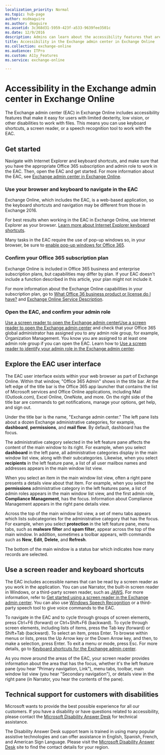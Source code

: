 ```yaml
---
localization_priority: Normal
ms.topic: hub-page
author: msdmaguire
ms.author: dmaguire
ms.assetid: 3c368d31-5959-423f-a533-9639fee3501c
ms.date: 12/9/2016
description: Admins can learn about the accessibility features that are available in the Exchange admin center (EAC) in Exchange Online.
title: Accessibility in the Exchange admin center in Exchange Online
ms.collection: exchange-online
ms.audience: ITPro
ms.custom: A11y_Features
ms.service: exchange-online

---
```


# Accessibility in the Exchange admin center in Exchange Online

The Exchange admin center (EAC) in Exchange Online includes accessibility features that make it easy for users with limited dexterity, low vision, or other disabilities to work with files. This means you can use keyboard shortcuts, a screen reader, or a speech recognition tool to work with the EAC.

## Get started

Navigate with Internet Explorer and keyboard shortcuts, and make sure that you have the appropriate Office 365 subscription and admin role to work in the EAC. Then, open the EAC and get started. For more information about the EAC, see [Exchange admin center in Exchange Online](../exchange-admin-center.md).

### Use your browser and keyboard to navigate in the EAC

Exchange Online, which includes the EAC, is a web-based application, so the keyboard shortcuts and navigation may be different from those in Exchange 2016.

For best results when working in the EAC in Exchange Online, use Internet Explorer as your browser. [Learn more about Internet Explorer keyboard shortcuts](https://go.microsoft.com/fwlink/p/?LinkID=786972).

Many tasks in the EAC require the use of pop-up windows so, in your browser, be sure to [enable pop-up windows for Office 365](https://go.microsoft.com/fwlink/p/?LinkID=798796).

### Confirm your Office 365 subscription plan

Exchange Online is included in Office 365 business and enterprise subscription plans, but capabilities may differ by plan. If your EAC doesn't include a function described in this article, your plan might not include it.

For more information about the Exchange Online capabilities in your subscription plan, go to [What Office 36 business product or license do I have?](https://go.microsoft.com/fwlink/p/?LinkID=797552) and [Exchange Online Service Description](https://go.microsoft.com/fwlink/p/?LinkID=797553).

### Open the EAC, and confirm your admin role

[Use a screen reader to open the Exchange admin center](use-screen-reader-to-open-exchange-admin-center.md)[Use a screen reader to open the Exchange admin center](use-screen-reader-to-open-exchange-admin-center.md) and check that your Office 365 global administrator has assigned you to any admin role group, for example, Organization Management. You know you are assigned to at least one admin role group if you can open the EAC. Learn how to [Use a screen reader to identify your admin role in the Exchange admin center](use-screen-reader-to-identify-admin-role-in-exchange-admin-center.md).

## Explore the EAC user interface

The EAC user interface exists within your web browser as part of Exchange Online. Within that window, "Office 365 Admin" shows in the title bar. At the left edge of the title bar is the Office 365 app launcher that contains the list of Microsoft services and Office Online applications, including Mail (Outlook.com), Excel Online, OneNote, and more. On the right side of the title bar are commands to get notifications, manage your options, get help, and sign out.

Under the title bar is the name, "Exchange admin center." The left pane lists about a dozen Exchange administrative categories, for example, **dashboard**, **permissions**, and **mail flow**. By default, dashboard has the focus.

The administrative category selected in the left feature pane affects the content of the main window to its right. For example, when you select **dashboard** in the left pane, all administrative categories display in the main window list view, along with their subcategories. Likewise, when you select **recipients** in the left feature pane, a list of all user mailbox names and addresses appears in the main window list view.

When you select an item in the main window list view, often a right pane presents a details view about that item. For example, when you select the **permissions** administrative category in the left features pane, a list of admin roles appears in the main window list view, and the first admin role, **Compliance Management**, has the focus. Information about Compliance Management appears in the right pane details view.

Across the top of the main window list view, a set of menu tabs appears which lists subcategories for the administrative category that has the focus. For example, when you select **protection** in the left feature pane, menu tabs, such as **malware filter** and **spam filter**, appear across the top of the main window. In addition, sometimes a toolbar appears, with commands such as **New**, **Edit**, **Delete**, and **Refresh**.

The bottom of the main window is a status bar which indicates how many records are selected.

## Use a screen reader and keyboard shortcuts

The EAC includes accessible names that can be read by a screen reader as you work in the application. You can use Narrator, the built-in screen reader in Windows, or a third-party screen reader, such as [JAWS](https://go.microsoft.com/fwlink/p/?LinkId=787625). For more information, refer to [Get started using a screen reader in the Exchange admin center](get-started-using-screen-reader.md). You can also use [Windows Speech Recognition](https://go.microsoft.com/fwlink/p/?LinkId=746227) or a third-party speech tool to give voice commands to the EAC.

To navigate in the EAC and to cycle through groups of screen elements, press Ctrl+F6 (forward) or Ctrl+Shift+F6 (backward). To cycle through screen elements, including lists of items, press the Tab key (forward) or Shift+Tab (backward). To select an item, press Enter. To browse within menus or lists, press the Up Arrow key or the Down Arrow key, and then, to make a selection, press Enter. To exit a menu or mode, press Esc. For more details, go to [Keyboard shortcuts for the Exchange admin center](keyboard-shortcuts-in-admin-center.md).

As you move around the areas of the EAC, your screen reader provides information about the area that has the focus, whether it's the left feature pane (you hear "Primary navigation, Link"), menu tabs, toolbar, main window list view (you hear "Secondary navigation"), or details view in the right pane (in Narrator, you hear the contents of the pane).

## Technical support for customers with disabilities

Microsoft wants to provide the best possible experience for all our customers. If you have a disability or have questions related to accessibility, please contact the [Microsoft Disability Answer Desk](https://go.microsoft.com/fwlink/p/?LinkID=518252) for technical assistance.

The Disability Answer Desk support team is trained in using many popular assistive technologies and can offer assistance in English, Spanish, French, and American Sign Language. Please visit the [Microsoft Disability Answer Desk](https://go.microsoft.com/fwlink/p/?LinkID=518252) site to find the contact details for your region.

